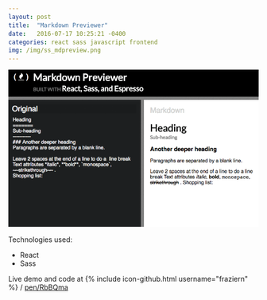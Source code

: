 ```yaml
---
layout: post
title:  "Markdown Previewer"
date:   2016-07-17 10:25:21 -0400
categories: react sass javascript frontend
img: /img/ss_mdpreview.png
---
```





![Project screenshot](/img/gif_mdpreview.gif)

Technologies used:

- React  
- Sass

Live demo and code at  {% include icon-github.html username="fraziern" %} / [pen/RbBQma](http://codepen.io/fraziern/pen/RrBQma)
